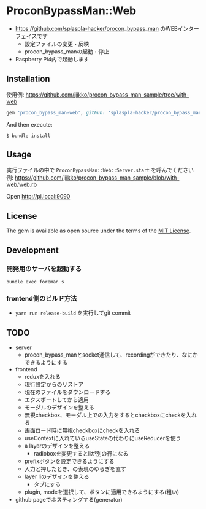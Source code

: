 # ProconBypassMan::Web
*  https://github.com/splaspla-hacker/procon_bypass_man のWEBインターフェイスです
    * 設定ファイルの変更・反映
    * procon_bypass_manの起動・停止
* Raspberry Pi4内で起動します

## Installation
使用例: https://github.com/jiikko/procon_bypass_man_sample/tree/with-web

```ruby
gem 'procon_bypass_man-web', github: 'splaspla-hacker/procon_bypass_man-web'
```

And then execute:

    $ bundle install

## Usage
実行ファイルの中で `ProconBypassMan::Web::Server.start` を呼んでください  
例: https://github.com/jiikko/procon_bypass_man_sample/blob/with-web/web.rb  

Open http://pi.local:9090

## License

The gem is available as open source under the terms of the [MIT License](https://opensource.org/licenses/MIT).

## Development
### 開発用のサーバを起動する
`bundle exec foreman s`

### frontend側のビルド方法
* `yarn run release-build` を実行してgit commit

## TODO
* server
    * procon_bypass_manとsocket通信して、recordingができたり、なにかできるようにする
* frontend
    * reduxを入れる
    * 現行設定からのリストア
    * 現在のファイルをダウンロードする
    * エクスポートしてから適用
    * モーダルのデザインを整える
    * 無視checkbox、モーダル上での入力をするとcheckboxにcheckを入れる
    * 画面ロード時に無視checkboxにcheckを入れる
    * useContextに入れているuseStateの代わりにuseReducerを使う
    * a layerのデザインを整える
        * radioboxを変更するとliが別の行になる
    * prefixボタンを設定できるようにする
    * 入力と押したとき、の表現のゆらぎを直す
    * layer liのデザインを整える
        * タブにする
    * plugin, modeを選択して、ボタンに適用できるようにする(粗い)
* github pageでホスティングする(generator)
